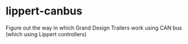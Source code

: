 # lippert-canbus
Figure out the way in which Grand Design Trailers work using CAN bus (which using Lippert controllers)
